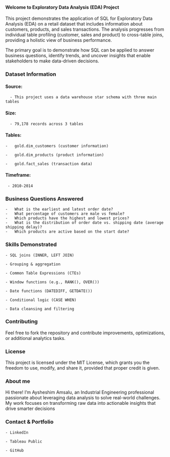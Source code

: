 #### Welcome to Exploratory Data Analysis (EDA) Project

 This project demonstrates the application of SQL for Exploratory Data Analysis (EDA) on a retail dataset that includes information about customers, products, and sales transactions. The analysis progresses from individual table profiling (customer, sales and product) to cross-table joins, providing a holistic view of business performance.
 
The primary goal is to demonstrate how SQL can be applied to answer business questions, identify trends, and uncover insights that enable stakeholders to make data-driven decisions.

### Dataset Information
  #### Source:  
      - This project uses a data warehouse star schema with three main tables
  
  #### Size: 
      - 79,178 records across 3 tables
  
  #### Tables: 
  
    -	gold.dim_customers (customer information)
    
    -	gold.dim_products (product information)
    
    -	gold.fact_sales (transaction data)
  
  #### Timeframe:
     - 2010-2014

### Business Questions Answered

    -	What is the earliest and latest order date?
    -	What percentage of customers are male vs female?
    -	Which products have the highest and lowest prices?
    -	What is the distribution of order date vs. shipping date (average shipping delay)?
    -	Which products are active based on the start date?
      
### Skills Demonstrated

    - SQL joins (INNER, LEFT JOIN)
    
    - Grouping & aggregation
    
    - Common Table Expressions (CTEs)
    
    - Window functions (e.g., RANK(), OVER())
    
    - Date functions (DATEDIFF, GETDATE())
    
    - Conditional logic (CASE WHEN)
    
    - Data cleansing and filtering

### Contributing

Feel free to fork the repository and contribute improvements, optimizations, or additional analytics tasks.

### License

This project is licensed under the MIT License, which grants you the freedom to use, modify, and share it, provided that proper credit is given.

### About me

Hi there! I’m Aysheshim Amsalu, an Industrial Engineering professional passionate about leveraging data analysis to solve real-world challenges. My work focuses on transforming raw data into actionable insights that drive smarter decisions

### Contact & Portfolio

    - LinkedIn
    
    - Tableau Public
    
    - GitHub

    
    



    


    



  
